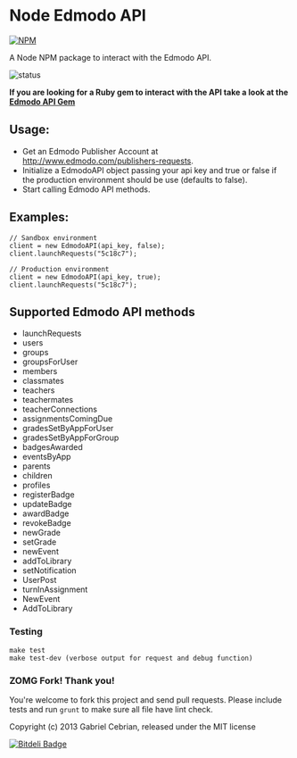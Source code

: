 Node Edmodo API
===========================

[![NPM](https://nodei.co/npm/node-edmodo-api.png)](https://nodei.co/npm/node-edmodo-api/)

A Node NPM package to interact with the Edmodo API.

![status](https://api.travis-ci.org/gabceb/node-edmodo-api.png?branch=master)

**If you are looking for a Ruby gem to interact with the API take a look at the [Edmodo API Gem](https://github.com/gabceb/edmodo-api)**

Usage:
-------

- Get an Edmodo Publisher Account at http://www.edmodo.com/publishers-requests.
- Initialize a EdmodoAPI object passing your api key and true or false if the production environment should be use (defaults to false).
- Start calling Edmodo API methods.

Examples:
----------
	// Sandbox environment
	client = new EdmodoAPI(api_key, false);
	client.launchRequests("5c18c7");

	// Production environment
	client = new EdmodoAPI(api_key, true);
	client.launchRequests("5c18c7");

Supported Edmodo API methods
---------

- launchRequests
- users
- groups
- groupsForUser
- members
- classmates
- teachers
- teachermates
- teacherConnections
- assignmentsComingDue
- gradesSetByAppForUser
- gradesSetByAppForGroup
- badgesAwarded
- eventsByApp
- parents
- children
- profiles
- registerBadge
- updateBadge
- awardBadge
- revokeBadge
- newGrade
- setGrade
- newEvent
- addToLibrary
- setNotification
- UserPost
- turnInAssignment
- NewEvent
- AddToLibrary

### Testing

```
make test 
make test-dev (verbose output for request and debug function)
```

### ZOMG Fork! Thank you!

You're welcome to fork this project and send pull requests. Please include tests and run `grunt` to make sure all file have lint check.

Copyright (c) 2013 Gabriel Cebrian, released under the MIT license


[![Bitdeli Badge](https://d2weczhvl823v0.cloudfront.net/gabceb/node-edmodo-api/trend.png)](https://bitdeli.com/free "Bitdeli Badge")

